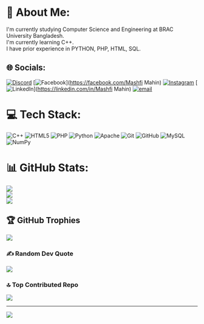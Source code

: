 # 💫 About Me:
I'm currently studying Computer Science and Engineering at BRAC University Bangladesh.<br>I'm currently learning C++.<br>I have prior experience in PYTHON, PHP, HTML, SQL.


## 🌐 Socials:
[![Discord](https://img.shields.io/badge/Discord-%237289DA.svg?logo=discord&logoColor=white)](https://discord.gg/https://discord.gg/mHAdB77y) [![Facebook](https://img.shields.io/badge/Facebook-%231877F2.svg?logo=Facebook&logoColor=white)](https://facebook.com/Mashfi Mahin) [![Instagram](https://img.shields.io/badge/Instagram-%23E4405F.svg?logo=Instagram&logoColor=white)](https://instagram.com/miyamoto_musashi_m) [![LinkedIn](https://img.shields.io/badge/LinkedIn-%230077B5.svg?logo=linkedin&logoColor=white)](https://linkedin.com/in/Mashfi Mahin) [![email](https://img.shields.io/badge/Email-D14836?logo=gmail&logoColor=white)](mailto:mashfimahin2003@gmail.com) 

# 💻 Tech Stack:
![C++](https://img.shields.io/badge/c++-%2300599C.svg?style=for-the-badge&logo=c%2B%2B&logoColor=white) ![HTML5](https://img.shields.io/badge/html5-%23E34F26.svg?style=for-the-badge&logo=html5&logoColor=white) ![PHP](https://img.shields.io/badge/php-%23777BB4.svg?style=for-the-badge&logo=php&logoColor=white) ![Python](https://img.shields.io/badge/python-3670A0?style=for-the-badge&logo=python&logoColor=ffdd54) ![Apache](https://img.shields.io/badge/apache-%23D42029.svg?style=for-the-badge&logo=apache&logoColor=white) ![Git](https://img.shields.io/badge/git-%23F05033.svg?style=for-the-badge&logo=git&logoColor=white) ![GitHub](https://img.shields.io/badge/github-%23121011.svg?style=for-the-badge&logo=github&logoColor=white) ![MySQL](https://img.shields.io/badge/python-3670A0?style=for-the-badge&logo=python&logoColor=ffdd54) ![NumPy](https://img.shields.io/badge/numpy-%23013243.svg?style=for-the-badge&logo=numpy&logoColor=white)
# 📊 GitHub Stats:
![](https://github-readme-stats.vercel.app/api?username=Mashfi2001&theme=dark&hide_border=false&include_all_commits=false&count_private=false)<br/>
![](https://nirzak-streak-stats.vercel.app/?user=Mashfi2001&theme=dark&hide_border=false)<br/>
![](https://github-readme-stats.vercel.app/api/top-langs/?username=Mashfi2001&theme=dark&hide_border=false&include_all_commits=false&count_private=false&layout=compact)

## 🏆 GitHub Trophies
![](https://github-profile-trophy.vercel.app/?username=Mashfi2001&theme=radical&no-frame=false&no-bg=true&margin-w=4)

### ✍️ Random Dev Quote
![](https://quotes-github-readme.vercel.app/api?type=horizontal&theme=radical)

### 🔝 Top Contributed Repo
![](https://github-contributor-stats.vercel.app/api?username=Mashfi2001&limit=5&theme=dark&combine_all_yearly_contributions=true)

---
[![](https://visitcount.itsvg.in/api?id=Mashfi2001&icon=0&color=0)](https://visitcount.itsvg.in)

<!-- Proudly created with GPRM ( https://gprm.itsvg.in ) -->
